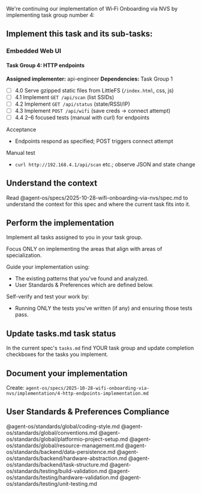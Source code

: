 We're continuing our implementation of Wi‑Fi Onboarding via NVS by implementing task group number 4:

## Implement this task and its sub-tasks:

### Embedded Web UI

#### Task Group 4: HTTP endpoints

**Assigned implementer:** api-engineer
**Dependencies:** Task Group 1

- [ ] 4.0 Serve gzipped static files from LittleFS (`/index.html`, css, js)
- [ ] 4.1 Implement `GET /api/scan` (list SSIDs)
- [ ] 4.2 Implement `GET /api/status` (state/RSSI/IP)
- [ ] 4.3 Implement `POST /api/wifi` (save creds → connect attempt)
- [ ] 4.4 2–6 focused tests (manual with curl) for endpoints

Acceptance

- Endpoints respond as specified; POST triggers connect attempt

Manual test

- `curl http://192.168.4.1/api/scan` etc.; observe JSON and state change

## Understand the context

Read @agent-os/specs/2025-10-28-wifi-onboarding-via-nvs/spec.md to understand the context for this spec and where the current task fits into it.

## Perform the implementation

Implement all tasks assigned to you in your task group.

Focus ONLY on implementing the areas that align with areas of specialization.

Guide your implementation using:
- The existing patterns that you've found and analyzed.
- User Standards & Preferences which are defined below.

Self-verify and test your work by:
- Running ONLY the tests you've written (if any) and ensuring those tests pass.

## Update tasks.md task status

In the current spec's `tasks.md` find YOUR task group and update completion checkboxes for the tasks you implement.

## Document your implementation

Create: `agent-os/specs/2025-10-28-wifi-onboarding-via-nvs/implementation/4-http-endpoints-implementation.md`

## User Standards & Preferences Compliance

@agent-os/standards/global/coding-style.md
@agent-os/standards/global/conventions.md
@agent-os/standards/global/platformio-project-setup.md
@agent-os/standards/global/resource-management.md
@agent-os/standards/backend/data-persistence.md
@agent-os/standards/backend/hardware-abstraction.md
@agent-os/standards/backend/task-structure.md
@agent-os/standards/testing/build-validation.md
@agent-os/standards/testing/hardware-validation.md
@agent-os/standards/testing/unit-testing.md

